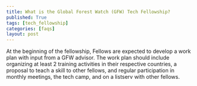 ```yaml
---
title: What is the Global Forest Watch (GFW) Tech Fellowship?
published: True
tags: [tech_fellowship]
categories: [faqs]
layout: post
---
```

<div class="content">
	<p>At the beginning of the fellowship, Fellows are expected to develop a work plan with input from a GFW advisor. The work plan should include organizing at least 2 training activities in their respective countries, a proposal to teach a skill to other fellows, and regular participation in monthly meetings, the tech camp, and on a listserv with other fellows.</p>
</div>
